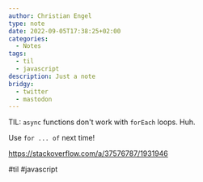 ```yaml
---
author: Christian Engel
type: note
date: 2022-09-05T17:38:25+02:00
categories:
  - Notes
tags:
  - til
  - javascript
description: Just a note
bridgy:
  - twitter
  - mastodon
---
```


TIL: `async` functions don't work with `forEach` loops. Huh.

Use `for ... of` next time!

https://stackoverflow.com/a/37576787/1931946

#til #javascript
